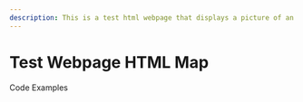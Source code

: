 ```yaml
---
description: This is a test html webpage that displays a picture of an African map!
---
```


# Test Webpage HTML Map

Code Examples
